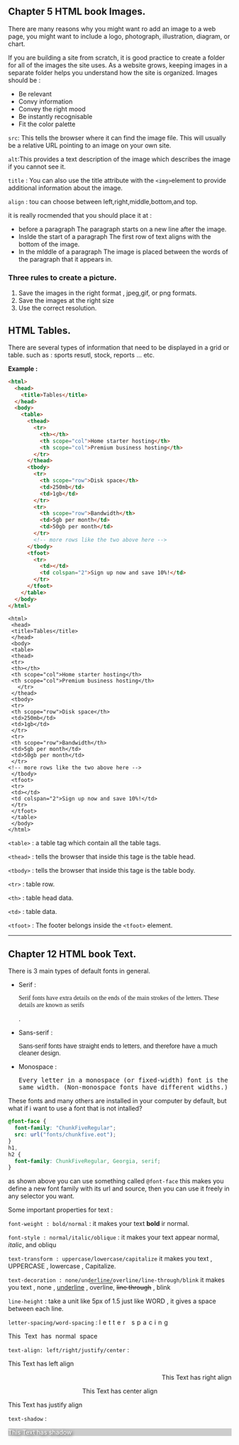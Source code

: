 ## Chapter 5 HTML book Images.

There are many reasons why you might want ro add an image to a web page, you might want to include a logo, photograph, illustration, diagram, or chart.

If you are building a site from scratch, it is good practice to create a folder for all of the images the site uses. As a website grows, keeping images in a separate folder helps you understand how the site is organized. Images should be :

- Be relevant
- Convy information
- Convey the right mood
- Be instantly recognisable
- Fit the color palette


`src`: This tells the browser where
it can find the image file. This will usually be a relative URL pointing to an image on your own site.

`alt`:This provides a text description of the image which describes the image if you cannot see it.

`title` : You can also use the title attribute with the `<img>`element to provide additional information about the image.

`align` : tou can choose between left,right,middle,bottom,and top.

it is really rocmended that you should place it at :

- before a paragraph The paragraph starts on a new line after the image.
- InsIde the start of a paragraph
  The first row of text aligns with the bottom of the image.
- In the mIddle of a paragraph
  The image is placed between the words of the paragraph that it appears in.

### Three rules to create a picture.

1.  Save the images in the right format , jpeg,gif, or png formats.
2.  Save the images at the right size
3.  Use the correct resolution.



## HTML Tables.

There are several types of information that need to be displayed in a grid or table. such as : sports resutl, stock, reports ... etc.

**Example :**

```html
<html>
  <head>
    <title>Tables</title>
  </head>
  <body>
    <table>
      <thead>
        <tr>
          <th></th>
          <th scope="col">Home starter hosting</th>
          <th scope="col">Premium business hosting</th>
        </tr>
      </thead>
      <tbody>
        <tr>
          <th scope="row">Disk space</th>
          <td>250mb</td>
          <td>1gb</td>
        </tr>
        <tr>
          <th scope="row">Bandwidth</th>
          <td>5gb per month</td>
          <td>50gb per month</td>
        </tr>
        <!-- more rows like the two above here -->
      </tbody>
      <tfoot>
        <tr>
          <td></td>
          <td colspan="2">Sign up now and save 10%!</td>
        </tr>
      </tfoot>
    </table>
  </body>
</html>
```
```
<html>
 <head>
 <title>Tables</title>
 </head>
 <body>
 <table>
 <thead>
 <tr>
 <th></th>
 <th scope="col">Home starter hosting</th>
 <th scope="col">Premium business hosting</th>
   </tr>
 </thead>
 <tbody>
 <tr>
 <th scope="row">Disk space</th>
 <td>250mb</td>
 <td>1gb</td>
 </tr>
 <tr>
 <th scope="row">Bandwidth</th>
 <td>5gb per month</td>
 <td>50gb per month</td>
 </tr>
<!-- more rows like the two above here -->
 </tbody>
 <tfoot>
 <tr>
 <td></td>
 <td colspan="2">Sign up now and save 10%!</td>
 </tr>
 </tfoot>
 </table>
 </body>
</html>
```

`<table>` : a table tag which contain all the table tags.

`<thead>` : tells the browser that inside this tage is the table head.

`<tbody>` : tells the browser that inside this tage is the table body.

`<tr>` : table row.

`<th>` : table head data.

`<td>` : table data.

`<tfoot>` : The footer belongs inside the `<tfoot>` element.

---

## Chapter 12 HTML book Text.

There is 3 main types of default fonts in general.

- Serif : <p style="font-family: serif; ">Serif fonts have extra details on the ends of the main strokes of the letters. These details are known as serifs</p>.

- Sans-serif : <p style ="font-family: sans-serif;">Sans-serif fonts have straight ends to letters, and therefore have a much cleaner design.</p>

- Monospace : <p p style ="font-family: monospace;">Every letter in a monospace (or fixed-width) font is the same width. (Non-monospace fonts have different widths.)</p>

These fonts and many others are installed in your computer by default, but what if i want to use a font that is not intalled?

```css
@font-face {
  font-family: "ChunkFiveRegular";
  src: url("fonts/chunkfive.eot");
}
h1,
h2 {
  font-family: ChunkFiveRegular, Georgia, serif;
}
```

as shown above you can use something called `@font-face` this makes you define a new font family with its url and source, then you can use it freely in any selector you want.

Some important properties for text :

`font-weight : bold/normal` : it makes your text <span style="font-weight : bold">bold</span> ir normal.

`font-style : normal/italic/oblique` : it makes your text appear normal, <span style="font-style : italic">italic</span>, and <span style="font-style : obliqu">obliqu</span>

`text-transform : uppercase/lowercase/capitalize` it makes you text , <span style = "text-transform : uppercase" > uppercase</span> , <span style = "text-transform : lowercase" > LOWERCASE</span> , <span style = "text-transform : capitalize" > capitalize</span>.

`text-decoration : none/underline/overline/line-through/blink` it makes you text , <span style = "text-decoration: none" > none</span> , <span style = "text-decoration : underline" > underline</span> , <span style = "text-decoration : overline" > overline</span>,
<span style = "text-decoration: line-through" > line through</span> , <span style = "text-decoration : blink" > blink</span>

`line-height` : take a unit like 5px of 1.5 just like WORD , it gives a space between each line.

`letter-spacing/word-spacing` : <span style = "letter-spacing: 5px" > letter spacing</span>

<span style = "word-spacing: 5px" > This Text has normal space</span>

`text-align: left/right/justify/center` :

<p style = "text-align: left" > This Text has left align</p>  
<p style = "text-align: right" > This Text has right align</p>  
<p style = "text-align: center" > This Text has center align</p>  
<p style = "text-align: justify" > This Text has justify align</p>

`text-shadow` :

<p style = "background-color: #cccccc;
color: #ffffff;
text-shadow: 2px 2px 7px #111111;" > This Text has shadow </p>